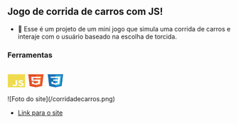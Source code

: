 ## Jogo de corrida de carros com JS!
- 🏁 Esse é um projeto de um mini jogo que simula uma corrida de carros e interaje com o usuário baseado na escolha de torcida.

### Ferramentas
<div style="display: inline_block"> <br>
  <img align="center" alt="LuisFabiano-JS" height="30" width="40" src="https://raw.githubusercontent.com/devicons/devicon/master/icons/javascript/javascript-plain.svg" />
  <img align="center" alt="LuisFabiano-HTML" height="30" width="40" src="https://raw.githubusercontent.com/devicons/devicon/master/icons/html5/html5-original.svg" />
  <img align="center" alt="LuisFabiano-CSS" height="30" width="40" src="https://raw.githubusercontent.com/devicons/devicon/master/icons/css3/css3-original.svg" />
  
  
</div>
<br>
![Foto do site](/corridadecarros.png)

- [Link para o site](https://corridadecarros.vercel.app)
